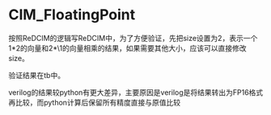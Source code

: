 # CIM_FloatingPoint
按照ReDCIM的逻辑写ReDCIM中，为了方便验证，先把size设置为2，表示一个1\*2的向量和2*\1的向量相乘的结果，如果需要其他大小，应该可以直接修改size。

验证结果在tb中。

verilog的结果较python有更大差异，主要原因是verilog是将结果转出为FP16格式再比较，而python计算后保留所有精度直接与原值比较
